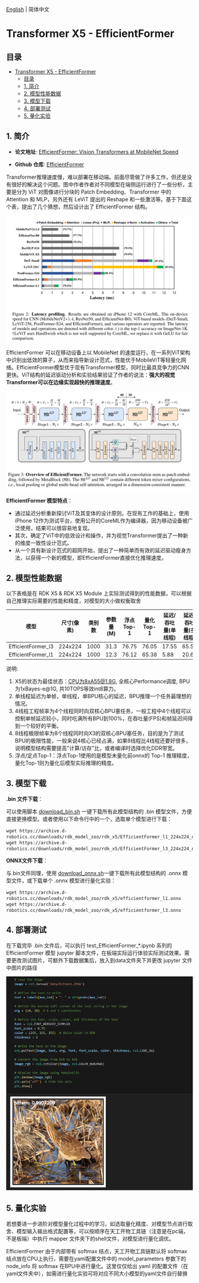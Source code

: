 [English](./README.md) | 简体中文

# Transformer X5 - EfficientFormer

## 目录

- [Transformer X5 - EfficientFormer](#transformer-x5---efficientformer)
  - [目录](#目录)
  - [1. 简介](#1-简介)
  - [2. 模型性能数据](#2-模型性能数据)
  - [3. 模型下载](#3-模型下载)
  - [4. 部署测试](#4-部署测试)
  - [5. 量化实验](#5-量化实验)

## 1. 简介

- **论文地址**: [EfficientFormer: Vision Transformers at MobileNet Speed](https://arxiv.org/abs/2206.01191)

- **Github 仓库**: [EfficientFormer](https://github.com/snap-research/EfficientFormer)

Transformer推理速度慢，难以部署在移动端。前面尽管做了许多工作，但还是没有很好的解决这个问题。图中作者作者对不同模型在端侧运行进行了一些分析，主要是分为 ViT 对图像进行分块的 Patch Embedding、Transformer 中的 Attention 和 MLP，另外还有 LeViT 提出的 Reshape 和一些激活等。基于下面这个表，提出了几个猜想，然后设计出了 EfficientFormer 结构。

![alt text](./data/latency_profiling.png)

EfficientFormer 可以在移动设备上以 MobileNet 的速度运行，在一系列ViT架构中识别出低效的算子，从而来指导新设计范式，性能优于MobileViT等轻量化网络。EfficientFormer模型优于现有Transformer模型，同时比最具竞争力的CNN更快。ViT结构的延迟驱动分析和实验结果验证了作者的说法：**强大的视觉Transformer可以在边缘实现超快的推理速度**。

![alt text](./data/EfficientFormer_architecture.png)

**EfficientFormer 模型特点**：

- 通过延迟分析重新探讨ViT及其变体的设计原则。在现有工作的基础上，使用iPhone 12作为测试平台，使用公开的CoreML作为编译器，因为移动设备被广泛使用，结果可以很容易地复现。
- 其次，确定了ViT中的低效设计和操作，并为视觉Transformer提出了一种新的维度一致性设计范式。
- 从一个具有新设计范式的超网开始，提出了一种简单而有效的延迟驱动瘦身方法，以获得一个新的模型，即EfficientFormer直接优化推理速度。


## 2. 模型性能数据

以下表格是在 RDK X5 & RDK X5 Module 上实际测试得到的性能数据，可以根据自己推理实际需要的性能和精度，对模型的大小做权衡取舍

| 模型                 | 尺寸(像素)  | 类别数  | 参数量(M) | 浮点Top-1  | 量化Top-1  | 延迟/吞吐量(单线程) | 延迟/吞吐量(多线程) | 帧率      |
| ------------------ | ------- | ---- | ------ | ----- | ----- | ----------- | ----------- | ------- |
| EfficientFormer_l3 | 224x224 | 1000 | 31.3   | 76.75 | 76.05 | 17.55       | 65.56       | 60.52   |
| EfficientFormer_l1 | 224x224 | 1000 | 12.3   | 76.12 | 65.38 | 5.88        | 20.69       | 191.605 |


说明: 
1. X5的状态为最佳状态：CPU为8xA55@1.8G, 全核心Performance调度, BPU为1xBayes-e@1G, 共10TOPS等效int8算力。
2. 单线程延迟为单帧，单线程，单BPU核心的延迟，BPU推理一个任务最理想的情况。
3. 4线程工程帧率为4个线程同时向双核心BPU塞任务，一般工程中4个线程可以控制单帧延迟较小，同时吃满所有BPU到100%，在吞吐量(FPS)和帧延迟间得到一个较好的平衡。
4. 8线程极限帧率为8个线程同时向X3的双核心BPU塞任务，目的是为了测试BPU的极限性能，一般来说4核心已经占满，如果8线程比4线程还要好很多，说明模型结构需要提高"计算/访存"比，或者编译时选择优化DDR带宽。
5. 浮点/定点Top-1：浮点Top-1使用的是模型未量化前onnx的 Top-1 推理精度，量化Top-1则为量化后模型实际推理的精度。


## 3. 模型下载

**.bin 文件下载**：

可以使用脚本 [download_bin.sh](./model/download_bin.sh) 一键下载所有此模型结构的 .bin 模型文件，方便直接更换模型。或者使用以下命令行中的一个，选取单个模型进行下载：

```shell
wget https://archive.d-robotics.cc/downloads/rdk_model_zoo/rdk_x5/EfficientFormer_l1_224x224_nv12.bin
wget https://archive.d-robotics.cc/downloads/rdk_model_zoo/rdk_x5/EfficientFormer_l3_224x224_nv12.bin
```

**ONNX文件下载**：

与.bin文件同理，使用 [download_onnx.sh](./model/download_onnx.sh)一键下载所有此模型结构的 .onnx 模型文件，或下载单个 .onnx 模型进行量化实验：

```shell
wget https://archive.d-robotics.cc/downloads/rdk_model_zoo/rdk_x5/efficientformer_l1.onnx
wget https://archive.d-robotics.cc/downloads/rdk_model_zoo/rdk_x5/efficientformer_l3.onnx
```

## 4. 部署测试

在下载完毕 .bin 文件后，可以执行 test_EfficientFormer_*.ipynb 系列的 EfficientFormer 模型 jupyter 脚本文件，在板端实际运行体验实际测试效果。需要更改测试图片，可额外下载数据集后，放入到data文件夹下并更改 jupyter 文件中图片的路径

![](./data/inference.png)

## 5. 量化实验

若想要进一步进阶对模型量化过程中的学习，如选取量化精度、对模型节点进行取舍、模型输入输出格式配置等，可以按顺序在天工开物工具链（注意是在pc端，不是板端）中执行 mapper 文件夹下的shell文件，对模型进行量化调优。

EfficientFormer 由于内部带有 softmax 结点，天工开物工具链默认将 softmax 结点放在CPU上执行，需要在yaml配置文件中的 model_parameters 参数下的 node_info 将 softmax 在BPU中进行量化。这里仅仅给出 yaml 的配置文件（在yaml文件夹中），如需进行量化实验可将对应不同大小模型的yaml文件自行替换